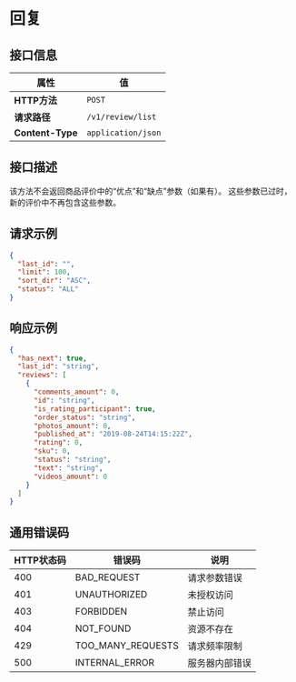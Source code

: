 # 回复

## 接口信息

| 属性 | 值 |
|------|-----|
| **HTTP方法** | `POST` |
| **请求路径** | `/v1/review/list` |
| **Content-Type** | `application/json` |

## 接口描述

该方法不会返回商品评价中的“优点”和“缺点”参数（如果有）。 这些参数已过时，新的评价中不再包含这些参数。

## 请求示例

```json
{
  "last_id": "",
  "limit": 100,
  "sort_dir": "ASC",
  "status": "ALL"
}
```

## 响应示例

```json
{
  "has_next": true,
  "last_id": "string",
  "reviews": [
    {
      "comments_amount": 0,
      "id": "string",
      "is_rating_participant": true,
      "order_status": "string",
      "photos_amount": 0,
      "published_at": "2019-08-24T14:15:22Z",
      "rating": 0,
      "sku": 0,
      "status": "string",
      "text": "string",
      "videos_amount": 0
    }
  ]
}
```

## 通用错误码

| HTTP状态码 | 错误码 | 说明 |
|------------|--------|------|
| 400 | BAD_REQUEST | 请求参数错误 |
| 401 | UNAUTHORIZED | 未授权访问 |
| 403 | FORBIDDEN | 禁止访问 |
| 404 | NOT_FOUND | 资源不存在 |
| 429 | TOO_MANY_REQUESTS | 请求频率限制 |
| 500 | INTERNAL_ERROR | 服务器内部错误 |
